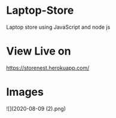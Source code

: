 # Laptop-Store
Laptop store using JavaScript and node js

# View Live on
https://storenest.herokuapp.com/

# Images
![](2020-08-09 (2).png)
